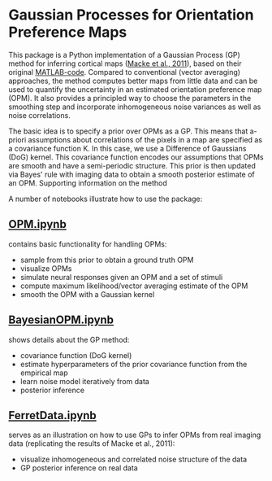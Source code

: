 # Gaussian Processes for Orientation Preference Maps

This package is a Python implementation of a Gaussian Process (GP) method for inferring cortical maps ([Macke et al., 2011](https://www.sciencedirect.com/science/article/pii/S1053811910007007)), based on their original [MATLAB-code](https://bitbucket.org/mackelab/gp_maps/). Compared to conventional (vector averaging) approaches, the method computes better maps from little data and can be used to quantify the uncertainty in an estimated orientation preference map (OPM). It also provides a principled way to choose the parameters in the smoothing step and incorporate inhomogeneous noise variances as well as noise correlations.

The basic idea is to specify a prior over OPMs as a GP. This means that a-priori assumptions about correlations of the pixels in a map are specified as a covariance function K. In this case, we use a Difference of Gaussians (DoG) kernel. This covariance function encodes our assumptions that OPMs are smooth and have a semi-periodic structure. This prior is then updated via Bayes' rule with imaging data to obtain a smooth posterior estimate of an OPM. Supporting information on the method

A number of notebooks illustrate how to use the package:

## [OPM.ipynb](https://gitlab.com/dominikstrb/orientation_preference_maps/blob/master/OPM.ipynb)

contains basic functionality for handling OPMs:

- sample from this prior to obtain a ground truth OPM
- visualize OPMs
- simulate neural responses given an OPM and a set of stimuli
- compute maximum likelihood/vector averaging estimate of the OPM
- smooth the OPM with a Gaussian kernel


## [BayesianOPM.ipynb](https://gitlab.com/dominikstrb/orientation_preference_maps/blob/master/BayesianOPM.ipynb)

shows details about the GP method:

- covariance function (DoG kernel)
- estimate hyperparameters of the prior covariance function from the empirical map
- learn noise model iteratively from data
- posterior inference

## [FerretData.ipynb](https://gitlab.com/dominikstrb/orientation_preference_maps/blob/master/FerretData.ipynb)

serves as an illustration on how to use GPs to infer OPMs from real imaging data (replicating the results of Macke et al., 2011):

- visualize inhomogeneous and correlated noise structure of the data
- GP posterior inference on real data





